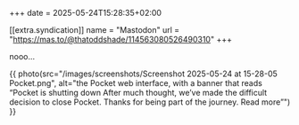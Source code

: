+++
date = 2025-05-24T15:28:35+02:00

[[extra.syndication]]
name = "Mastodon"
url = "https://mas.to/@thatoddshade/114563080526490310"
+++

nooo…

{{ photo(src="/images/screenshots/Screenshot 2025-05-24 at 15-28-05 Pocket.png", alt="the Pocket web interface, with a banner that reads “Pocket is shutting down
After much thought, we’ve made the difficult decision to close Pocket. Thanks for being part of the journey.
Read more”") }}

<!-- more -->
